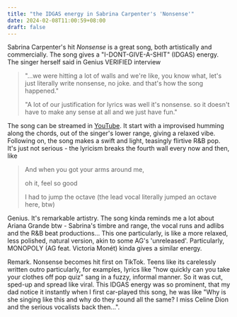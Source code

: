 ```yaml
---
title: "the IDGAS energy in Sabrina Carpenter's 'Nonsense'"
date: 2024-02-08T11:00:59+08:00
draft: false
---
```


Sabrina Carpenter's hit *Nonsense* is a great song, both artistically and commercially. The song gives a "I-DONT-GIVE-A-SHIT" (IDGAS) energy. The singer herself said in Genius VERIFIED interview

> "...we were hitting a lot of walls and we're like, you know what, let's just literally write nonsense, no joke. and that's how the song happened."
>
> "A lot of our justification for lyrics was well it's nonsense. so it doesn't have to make any sense at all and we just have fun."

The song can be streamed in [YouTube](https://youtu.be/YcSP1ZUf1eQ?si=6waX2iqWcTpdiJnJ). It start with a improvised humming along the chords, out of the singer's lower range, giving a relaxed vibe. Following on, the song makes a swift and light, teasingly flirtive R&B pop. It's just not serious - the lyricism breaks the fourth wall every now and then, like

> And when you got your arms around me,
>
> oh it, feel so good
>
> I had to jump the octave (the lead vocal literally jumped an octave here, btw)

Genius. It's remarkable artistry. The song kinda reminds me a lot about Ariana Grande btw - Sabrina's timbre and range, the vocal runs and adlibs and the R&B beat productions... This one particularly, is like a more relaxed, less polished, natural version, akin to some AG's 'unreleased'. Particularly, MONOPOLY (AG feat. Victoria Monét) kinda gives a similar energy. 

Remark. Nonsense becomes hit first on TikTok. Teens like its carelessly written outro particularly, for examples, lyrics like "how quickly can you take your clothes off pop quiz" sang in a fuzzy, informal manner. So it was cut, sped-up and spread like viral. This IDGAS energy was so prominent, that my dad notice it instantly when I first car-played this song, he was like "Why is she singing like this and why do they sound all the same? I miss Celine Dion and the serious vocalists back then...".
